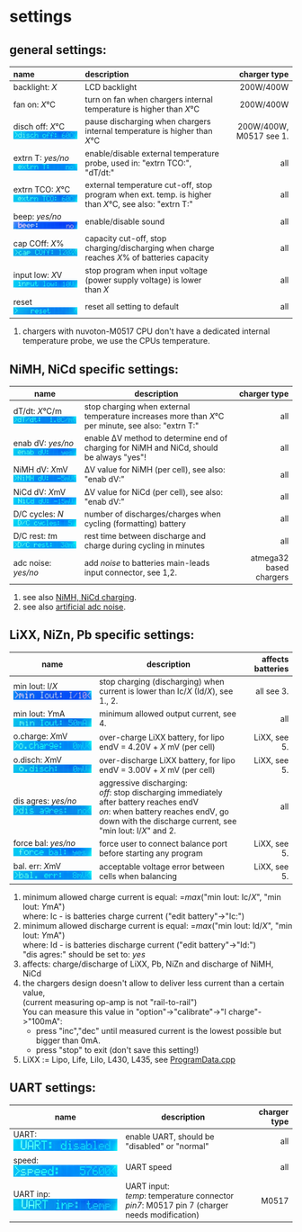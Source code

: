 
settings
========

general settings:
-----------------

| name                                            | description     | charger type|
|:------------------------------------------------|:----------------|------------:|
|backlight: *X*                                   | LCD backlight | 200W/400W   |
|fan on: *X*°C                                    | turn on fan when chargers internal temperature is higher than *X*°C |  200W/400W |
|disch off: *X*°C<br>![disch off:](disch_off.jpeg)| pause discharging when chargers internal temperature is higher than *X*°C | 200W/400W, M0517 see 1.|
|extrn T: *yes/no*<br>![extrn T:](extrn_T.jpeg)   | enable/disable external temperature probe, used in: "extrn TCO:", "dT/dt:"| all| 
|extrn TCO: *X*°C<br>![extrn TCO:](extrn_TCO.jpeg)| external temperature cut-off, stop program when ext. temp. is higher than *X*°C, see also: "extrn T:" | all| 
|beep: *yes/no*<br>![beep:](beep.jpeg)            | enable/disable sound | all|
|cap COff: *X*%<br>![cap COff:](cap_COff.jpeg)    | capacity cut-off, stop charging/discharging when charge reaches *X*% of batteries capacity| all |
|input low: *X*V<br>![input low:](input_low.jpeg) | stop program when input voltage (power supply voltage) is lower than *X*| all | 
|reset<br>![reset](reset.jpeg)                    | reset all setting to default | all |


1. chargers with nuvoton-M0517 CPU don't have a dedicated internal temperature probe, we use the CPUs temperature. 


NiMH, NiCd specific settings:
-----------------------------


| name                                             | description | charger type|
|--------------------------------------------------|-------------|------------:|
|dT/dt: *X*°C/m<br>![dT/dt:](dT_dt.jpeg)           | stop charging when external temperature increases more than *X*°C per minute, see also: "extrn T:"| all |
|enab dV: *yes/no*<br>![enab dV:](enab_dV.jpeg)    | enable ΔV method to determine end of charging for NiMH and NiCd, should be always "yes"!| all |
|NiMH dV: *X*mV<br>![NiMH dV:](NiMH_dV.jpeg)       | ΔV value for NiMH (per cell), see also: "enab dV:"| all |
|NiCd dV: *X*mV<br>![NiCd dV:](NiCd_dV.jpeg)       | ΔV value for NiCd (per cell), see also: "enab dV:"| all |
|D/C cycles: *N*<br>![D/C cycles:](D_C_cycles.jpeg)| number of discharges/charges when cycling (formatting) battery| all |
|D/C rest: *t*m<br>![D/C rest:](D_C_rest.jpeg)     | rest time between discharge and charge during cycling in minutes| all |
|adc noise: *yes/no*                               | add *noise* to batteries main-leads input connector, see 1,2. | atmega32 based chargers |

1. see also [NiMH, NiCd charging](../nimh_nicd_charging.md).
2. see also [artificial adc noise](../artificial_adc_noise.md).


LiXX, NiZn, Pb specific settings:
---------------------------------

| name                                               | description          | affects batteries |
|----------------------------------------------------|----------------------|------------------:|
|min Iout: I/*X*<br>![min Iout: I/](min_Iout_I.jpeg) | stop charging (discharging) when current is lower than Ic/*X* (Id/*X*), see 1., 2.| all see 3.|
|min Iout: *Y*mA<br>![min Iout:](min_Iout.jpeg)      | minimum allowed output current, see 4.| all |
|o.charge: *X*mV<br>![o.charge:](o_charge.jpeg)      | over-charge LiXX battery, for lipo endV = 4.20V + *X* mV (per cell) | LiXX, see 5.| 
|o.disch: *X*mV<br>![o.disch:](o_disch.jpeg)         | over-discharge LiXX battery, for lipo endV = 3.00V + *X* mV (per cell) | LiXX, see 5.|
|dis agres: *yes/no*<br>![dis agres:](dis_agres.jpeg)| aggressive discharging:<br>*off*: stop discharging immediately after battery reaches endV<br>*on*: when battery reaches endV, go down with the discharge current, see "min Iout: I/*X*" and 2.| all |
|force bal: *yes/no*<br>![force bal:](force_bal.jpeg)| force user to connect balance port before starting any program | LiXX, see 5.|
|bal. err: *X*mV<br>![bal. err:](bal_err.jpeg)       | acceptable voltage error between cells when balancing | LiXX, see 5.|

1. minimum allowed charge current is equal: =*max*("min Iout: Ic/*X*", "min Iout: *Y*mA")  
   where: Ic - is batteries charge current ("edit battery"->"Ic:")
2. minimum allowed discharge current is equal: =*max*("min Iout: Id/*X*", "min Iout: *Y*mA")  
   where: Id - is batteries discharge current ("edit battery"->"Id:")  
   "dis agres:" should be set to: *yes*
2. affects: charge/discharge of LiXX, Pb, NiZn and discharge of NiMH, NiCd
3. the chargers design doesn't allow to deliver less current than a certain value,  
   (current measuring op-amp is not "rail-to-rail")  
   You can measure this value in "option"->"calibrate"->"I charge"->"100mA":
   - press "inc","dec" until measured current is the lowest possible but bigger than 0mA.
   - press "stop" to exit (don't save this setting!) 
4. LiXX := Lipo, Life, Lilo, L430, L435, see [ProgramData.cpp](../../src/core/ProgramData.cpp#L50-L54)

UART settings:
--------------
| name                                   | description | charger type|
|----------------------------------------|-------------|------------:|
|UART:<br>![UART:](UART.jpeg)            | enable UART, should be "disabled" or "normal" | all|
|speed:<br>![speed:](speed.jpeg)         | UART speed | all |
|UART inp:<br>![UART inp:](UART_inp.jpeg)| UART input:<br>*temp*: temperature connector<br> *pin7*: M0517 pin 7 (charger needs modification)| M0517 |



